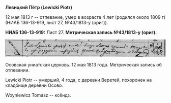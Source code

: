 **Левицкий Пётр (Lewicki Piotr)**

12 мая 1813 г -- отпевание, умер в возрасте 4 лет (родился около 1809 г)
(НИАБ 136-13-919, лист 27, №43/1813-у (ориг)).

**НИАБ 136-13-919:** Лист 27. **Метрическая запись №43/1813-у (ориг).**

![](./media/99a68bc47d3da93720dddfae32eca1ffd11734db.png)

Осовская униатская церковь. 12 мая 1813 года. Метрическая запись об
отпевании.

Lewicki Piotr -- умерший, 4 года, с деревни Веретей, похоронен на
кладбище деревни Осово.

Woyniewicz Tomasz -- ксёндз.
